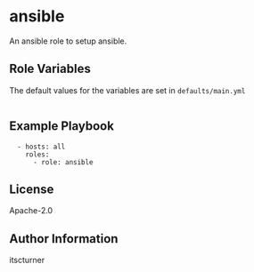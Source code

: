 ansible
=======

An ansible role to setup ansible.

Role Variables
--------------
The default values for the variables are set in `defaults/main.yml`
```

```

Example Playbook
----------------
```
  - hosts: all
    roles:
      - role: ansible
```

License
-------

Apache-2.0

Author Information
------------------

itscturner
